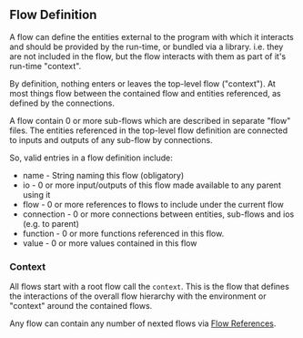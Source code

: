 ## Flow Definition

A flow can define the entities external to the program with which it interacts and should be provided by the run-time, 
or bundled via a library. i.e. they are not included in the flow, but the flow interacts with them as part of it's
run-time "context".

By definition, nothing enters or leaves the top-level flow ("context").
At most things flow between the contained flow and entities referenced, as defined by the connections.

A flow contain 0 or more sub-flows which are described in separate "flow" files.
The entities referenced in the top-level flow definition are connected to inputs and outputs of any sub-flow by 
connections.

So, valid entries in a flow definition include:
- name       - String naming this flow (obligatory)
- io         - 0 or more input/outputs of this flow made available to any parent using it
- flow       - 0 or more references to flows to include under the current flow
- connection - 0 or more connections between entities, sub-flows and ios (e.g. to parent)
- function   - 0 or more functions referenced in this flow.
- value      - 0 or more values contained in this flow

### Context
All flows start with a root flow call the `context`. This is the flow that defines the interactions
of the overall flow hierarchy with the environment or "context" around the contained flows.

Any flow can contain any number of nexted flows via [Flow References](flow_reference.md).